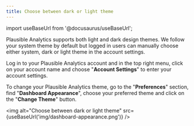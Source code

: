 ```yaml
---
title: Choose between dark or light theme
---
```


import useBaseUrl from '@docusaurus/useBaseUrl';

Plausible Analytics supports both light and dark design themes. We follow your system theme by default but logged in users can manually choose either system, dark or light theme in the account settings. 

Log in to your Plausible Analytics account and in the top right menu, click on your account name and choose "**Account Settings**" to enter your account settings.

To change your Plausible Analytics theme, go to the "**Preferences**" section, find "**Dashboard Appearance**", choose your preferred theme and click on the "**Change Theme**" button.

<img alt="Choose between dark or light theme" src={useBaseUrl('img/dashboard-appearance.png')} />
